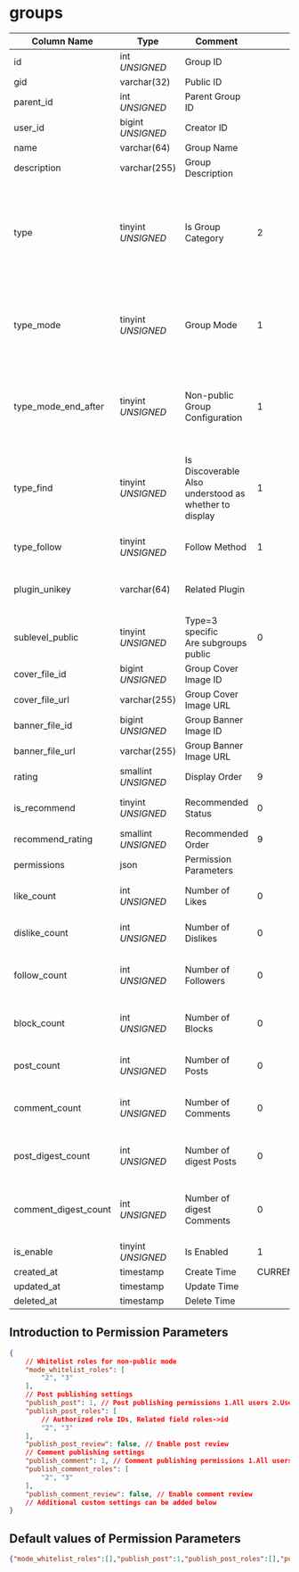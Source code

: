 # groups

| Column Name | Type | Comment | Default | Null | Remark |
| --- | --- | --- | --- | --- | --- |
| id | int *UNSIGNED* | Group ID | | NO | Auto Increment |
| gid | varchar(32) | Public ID |  | NO | **Unique** |
| parent_id | int *UNSIGNED* | Parent Group ID |  | YES | Used when type=2 |
| user_id | bigint *UNSIGNED* | Creator ID |  | YES | Related field [users->id](../users/users.md) |
| name | varchar(64) | Group Name |  | NO | **Multilingual**  |
| description | varchar(255) | Group Description |  | YES | **Multilingual** |
| type | tinyint *UNSIGNED* | Is Group Category | 2 | NO | 1.Group Category (only as a parent group, not for posting)<br>2.Group<br>3.Subgroup, group within a group |
| type_mode | tinyint *UNSIGNED* | Group Mode | 1 | NO | 1.Public (anyone can view group posts)<br>2.Non-public (only members can view group posts) |
| type_mode_end_after | tinyint *UNSIGNED* | Non-public Group Configuration | 1 | NO | 1.No restrictions<br>2.All group content invisible<br>3.Content visible before expiration, new content not visible |
| type_find | tinyint *UNSIGNED* | Is Discoverable<br>Also understood as whether to display | 1 | NO | 1.Discoverable (anyone can find this group)<br>2.Undiscoverable (only members can find this group) |
| type_follow | tinyint *UNSIGNED* | Follow Method | 1 | NO | 1.Native / 2.Plugin / 3.Closed |
| plugin_unikey | varchar(64) | Related Plugin |  | YES | Used when type_follow=2<br>Related field [plugins->unikey](../plugins/plugins.md) |
| sublevel_public | tinyint *UNSIGNED* | Type=3 specific<br>Are subgroups public | 0 | NO | 0.Not public, group-specific<br>1.Public, visible to the entire site |
| cover_file_id | bigint *UNSIGNED* | Group Cover Image ID |  | YES | Related field [files->id](../systems/files.md) |
| cover_file_url | varchar(255) | Group Cover Image URL |  | YES |  |
| banner_file_id | bigint *UNSIGNED* | Group Banner Image ID |  | YES | Related field [files->id](../systems/files.md) |
| banner_file_url | varchar(255) | Group Banner Image URL |  | YES |  |
| rating | smallint *UNSIGNED* | Display Order | 9 | NO | Ascending order |
| is_recommend | tinyint *UNSIGNED* | Recommended Status | 0 | NO | 0.Not recommended / 1.Recommended |
| recommend_rating | smallint *UNSIGNED* | Recommended Order | 9 | NO | Ascending order |
| permissions | json | Permission Parameters |  | NO |  |
| like_count | int *UNSIGNED* | Number of Likes | 0 | NO | Number of users who liked this group |
| dislike_count | int *UNSIGNED* | Number of Dislikes | 0 | NO | Number of users who disliked this group |
| follow_count | int *UNSIGNED* | Number of Followers | 0 | NO | Number of users who followed (bookmarked) this group |
| block_count | int *UNSIGNED* | Number of Blocks | 0 | NO | Number of users who blocked (not interested in) this group |
| post_count | int *UNSIGNED* | Number of Posts | 0 | NO | Number of posts published in this group |
| comment_count | int *UNSIGNED* | Number of Comments | 0 | NO | Number of comments published in this group |
| post_digest_count | int *UNSIGNED* | Number of digest Posts | 0 | NO | Plugin operation to digest posts, plugin adds and subtracts count |
| comment_digest_count | int *UNSIGNED* | Number of digest Comments | 0 | NO | Plugin operation to digest comments, plugin adds and subtracts count |
| is_enable | tinyint *UNSIGNED* | Is Enabled | 1 | NO | 0.Not enabled / 1.Enabled |
| created_at | timestamp | Create Time | CURRENT_TIMESTAMP | NO |  |
| updated_at | timestamp | Update Time |  | YES |  |
| deleted_at | timestamp | Delete Time |  | YES |  |

## Introduction to Permission Parameters

```json
{
    // Whitelist roles for non-public mode
    "mode_whitelist_roles": [
        "2", "3"
    ],
    // Post publishing settings
    "publish_post": 1, // Post publishing permissions 1.All users 2.Users who followed the group only 3.Only specified role users 4.Group administrators only
    "publish_post_roles": [
        // Authorized role IDs, Related field roles->id
        "2", "3"
    ],
    "publish_post_review": false, // Enable post review
    // Comment publishing settings
    "publish_comment": 1, // Comment publishing permissions 1.All users 2.Users who followed the group only 3.Only specified role users 4.Group administrators only
    "publish_comment_roles": [
        "2", "3"
    ],
    "publish_comment_review": false, // Enable comment review
    // Additional custom settings can be added below
}
```

## Default values of Permission Parameters

```json
{"mode_whitelist_roles":[],"publish_post":1,"publish_post_roles":[],"publish_post_review":false,"publish_comment":1,"publish_comment_roles":[],"publish_comment_review":false}
```
